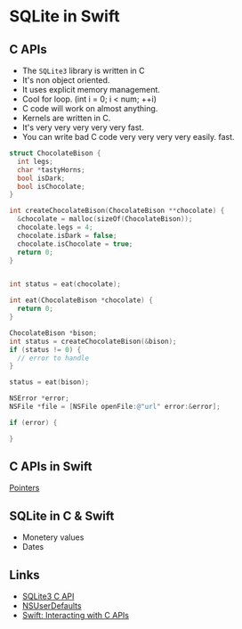 # SQLite in Swift

## C APIs

* The `SQLite3` library is written in C
* It's non object oriented.
* It uses explicit memory management. 
* Cool for loop. (int i = 0; i < num; ++i)
* C code will work on almost anything.
* Kernels are written in C.
* It's very very very very very fast.
* You can write bad C code very very very very easily. fast. 

```c
struct ChocolateBison {
  int legs;
  char *tastyHorns;
  bool isDark;
  bool isChocolate;
}

int createChocolateBison(ChocolateBison **chocolate) {
  &chocolate = malloc(sizeOf(ChocolateBison));
  chocolate.legs = 4;
  chocolate.isDark = false;
  chocolate.isChocolate = true;
  return 0;
}


int status = eat(chocolate);

int eat(ChocolateBison *chocolate) {
  return 0;
}
```


```c
ChocolateBison *bison;
int status = createChocolateBison(&bison);
if (status != 0) {
  // error to handle
}

status = eat(bison);
```

```objective-c
NSError *error;
NSFile *file = [NSFile openFile:@"url" error:&error];

if (error) {

}
```

## C APIs in Swift

[Pointers](https://developer.apple.com/library/content/documentation/Swift/Conceptual/BuildingCocoaApps/InteractingWithCAPIs.html#//apple_ref/doc/uid/TP40014216-CH8-ID17)

## SQLite in C & Swift

* Monetery values
* Dates

## Links

* [SQLite3 C API](https://www.sqlite.org/capi3ref.html)
* [NSUserDefaults](https://developer.apple.com/documentation/foundation/userdefaults)
* [Swift: Interacting with C APIs](https://developer.apple.com/library/content/documentation/Swift/Conceptual/BuildingCocoaApps/InteractingWithCAPIs.html#//apple_ref/doc/uid/TP40014216-CH8-ID17)